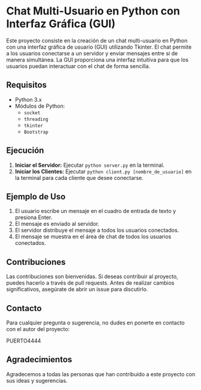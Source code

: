 # Chat Multi-Usuario en Python con Interfaz Gráfica (GUI)

Este proyecto consiste en la creación de un chat multi-usuario en Python con una interfaz gráfica de usuario (GUI) utilizando Tkinter. El chat permite a los usuarios conectarse a un servidor y enviar mensajes entre sí de manera simultánea. La GUI proporciona una interfaz intuitiva para que los usuarios puedan interactuar con el chat de forma sencilla.

## Requisitos

- Python 3.x
- Módulos de Python:
  - `socket`
  - `threading`
  - `tkinter`
  - `Bootstrap`

## Ejecución

1. **Iniciar el Servidor:** Ejecutar `python server.py` en la terminal.
2. **Iniciar los Clientes:** Ejecutar `python client.py [nombre_de_usuario]` en la terminal para cada cliente que desee conectarse.

## Ejemplo de Uso

1. El usuario escribe un mensaje en el cuadro de entrada de texto y presiona Enter.
2. El mensaje es enviado al servidor.
3. El servidor distribuye el mensaje a todos los usuarios conectados.
4. El mensaje se muestra en el área de chat de todos los usuarios conectados.

## Contribuciones

Las contribuciones son bienvenidas. Si deseas contribuir al proyecto, puedes hacerlo a través de pull requests. Antes de realizar cambios significativos, asegúrate de abrir un issue para discutirlo.

## Contacto

Para cualquier pregunta o sugerencia, no dudes en ponerte en contacto con el autor del proyecto:

PUERTO4444 

## Agradecimientos

Agradecemos a todas las personas que han contribuido a este proyecto con sus ideas y sugerencias.
